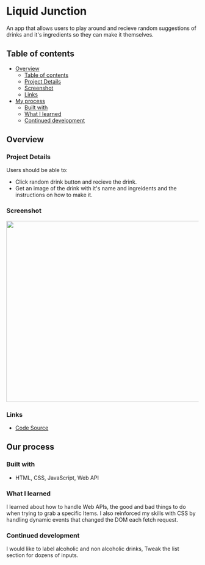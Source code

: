 # Liquid Junction

An app that allows users to play around and recieve random suggestions of drinks and it's ingredients so they can make it themselves.

## Table of contents

- [Overview](#overview)
  - [Table of contents](#table-of-contents)
  - [Project Details](#project-details)
  - [Screenshot](#screenshot)
  - [Links](#links)
- [My process](#my-process)
  - [Built with](#built-with)
  - [What I learned](#what-i-learned)
  - [Continued development](#continued-development)

## Overview

### Project Details

Users should be able to:

- Click random drink button and recieve the drink.
- Get an image of the drink with it's name and ingreidents and the instructions on how to make it.

### Screenshot

<img src = "https://user-images.githubusercontent.com/94102400/211699325-a31e6a0e-f735-44ac-8872-2635432f54be.png" width = 750 height = 475>





### Links

- [Code Source](https://github.com/Ethelifort/liquid-junction/tree/master/resources)

## Our process

### Built with

- HTML, CSS, JavaScript, Web API

### What I learned

I learned about how to handle Web APIs, the good and bad things to do when trying to grab a specific Items.
I also reinforced my skills with CSS by handling dynamic events that changed the DOM each fetch request. 
 
### Continued development

I would like to label alcoholic and non alcoholic drinks,  Tweak the list section for dozens of inputs.
